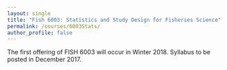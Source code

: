 ```yaml
---
layout: single
title: "Fish 6003: Statistics and Study Design for Fisheries Science"
permalink: /courses/6003Stats/
author_profile: false
---
```


The first offering of FISH 6003 will occur in Winter 2018. Syllabus to be posted in December 2017.
